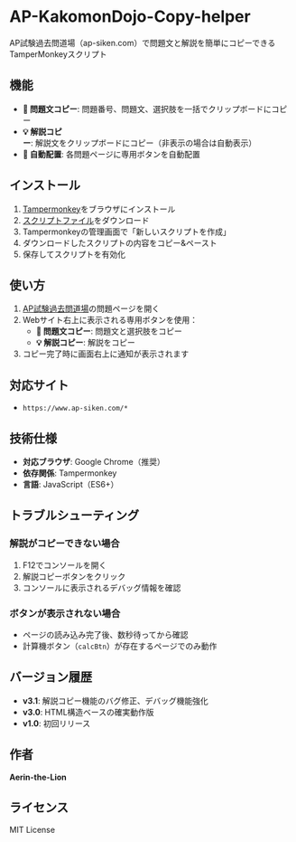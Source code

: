 # AP-KakomonDojo-Copy-helper

AP試験過去問道場（ap-siken.com）で問題文と解説を簡単にコピーできるTamperMonkeyスクリプト

## 機能

- **📝 問題文コピー**: 問題番号、問題文、選択肢を一括でクリップボードにコピー
- **💡 解説コピー**: 解説文をクリップボードにコピー（非表示の場合は自動表示）
- **🎯 自動配置**: 各問題ページに専用ボタンを自動配置

## インストール

1. [Tampermonkey](https://www.tampermonkey.net/)をブラウザにインストール
2. [スクリプトファイル](ap-siken-copy-helper-fixed.user.js)をダウンロード
3. Tampermonkeyの管理画面で「新しいスクリプトを作成」
4. ダウンロードしたスクリプトの内容をコピー&ペースト
5. 保存してスクリプトを有効化

## 使い方

1. [AP試験過去問道場](https://www.ap-siken.com/)の問題ページを開く
2. Webサイト右上に表示される専用ボタンを使用：
   - **📝 問題文コピー**: 問題文と選択肢をコピー
   - **💡 解説コピー**: 解説をコピー
3. コピー完了時に画面右上に通知が表示されます

## 対応サイト

- `https://www.ap-siken.com/*`

## 技術仕様

- **対応ブラウザ**: Google Chrome（推奨）
- **依存関係**: Tampermonkey
- **言語**: JavaScript（ES6+）

## トラブルシューティング

### 解説がコピーできない場合
1. F12でコンソールを開く
2. 解説コピーボタンをクリック
3. コンソールに表示されるデバッグ情報を確認

### ボタンが表示されない場合
- ページの読み込み完了後、数秒待ってから確認
- 計算機ボタン（`calcBtn`）が存在するページでのみ動作

## バージョン履歴

- **v3.1**: 解説コピー機能のバグ修正、デバッグ機能強化
- **v3.0**: HTML構造ベースの確実動作版
- **v1.0**: 初回リリース

## 作者

**Aerin-the-Lion**

## ライセンス

MIT License
